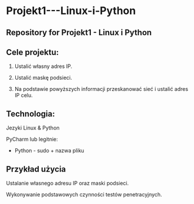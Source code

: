 

# Projekt1---Linux-i-Python

## Repository for Projekt1 - Linux i Python

## Cele projektu:
1. Ustalić własny adres IP.

2. Ustalić maskę podsieci.

3. Na podstawie powyższych informacji przeskanować sieć i ustalić adres IP celu.

## Technologia: 

Jezyki Linux & Python

PyCharm lub legitnie:
- Python - sudo + nazwa pliku

## Przykład użycia

Ustalanie własnego adresu IP oraz maski podsieci.

Wykonywanie podstawowych czynności testów penetracyjnych.
